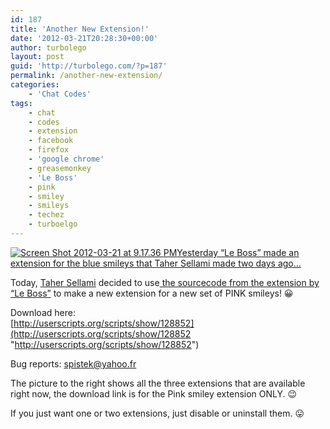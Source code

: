 ```yaml
---
id: 187
title: 'Another New Extension!'
date: '2012-03-21T20:28:30+00:00'
author: turbolego
layout: post
guid: 'http://turbolego.com/?p=187'
permalink: /another-new-extension/
categories:
    - 'Chat Codes'
tags:
    - chat
    - codes
    - extension
    - facebook
    - firefox
    - 'google chrome'
    - greasemonkey
    - 'Le Boss'
    - pink
    - smiley
    - smileys
    - techez
    - turboelgo
---
```


[![](https://turbolego.com/wp-content/uploads/2012/03/Screen-Shot-2012-03-21-at-9.17.36-PM.png "Screen Shot 2012-03-21 at 9.17.36 PM")](https://turbolego.com/wp-content/uploads/2012/03/Screen-Shot-2012-03-21-at-9.17.36-PM.png)[Yesterday “Le Boss” made an extension for the blue smileys that Taher Sellami made two days ago…](https://turbolego.com/new-extension/ "https://turbolego.com/new-extension/")

Today, [Taher Sellami](http://www.facebook.com/tunisien7 "http://www.facebook.com/tunisien7") decided to use[ the sourcecode from the extension by “Le Boss”](http://userscripts.org/scripts/show/128742 "http://userscripts.org/scripts/show/128742") to make a new extension for a new set of PINK smileys! 😀

Download here:  
[http://userscripts.org/scripts/show/128852](http://userscripts.org/scripts/show/128852 "http://userscripts.org/scripts/show/128852")

Bug reports: [spistek@yahoo.fr](mailto:spistek@yahoo.fr "spistek@yahoo.fr")

The picture to the right shows all the three extensions that are available right now, the download link is for the Pink smiley extension ONLY. 😉

If you just want one or two extensions, just disable or uninstall them. 😛